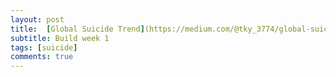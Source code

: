 ```yaml
---
layout: post
title:  [Global Suicide Trend](https://medium.com/@tky_3774/global-suicide-trend-from-1985-to-2015-65d8046aeca3)
subtitle: Build week 1
tags: [suicide]
comments: true
---
```

